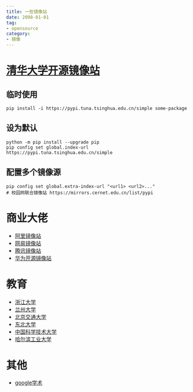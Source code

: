 ```yaml
---
title: 一些镜像站
date: 2098-01-01
tag:
- opensource
category:
- 镜像
---
```

#

# [清华大学开源镜像站](https://mirrors.tuna.tsinghua.edu.cn/help/pypi/)

## 临时使用
```
pip install -i https://pypi.tuna.tsinghua.edu.cn/simple some-package
```
## 设为默认
```
python -m pip install --upgrade pip
pip config set global.index-url https://pypi.tuna.tsinghua.edu.cn/simple
```
## 配置多个镜像源
```
pip config set global.extra-index-url "<url1> <url2>..."
# 校园网联合镜像站 https://mirrors.cernet.edu.cn/list/pypi
```
# 商业大佬
- [阿里镜像站](https://developer.aliyun.com/mirror/)
- [网易镜像站](https://mirrors.163.com/)
- [腾讯镜像站](https://mirrors.cloud.tencent.com/)
- [华为开源镜像站](https://mirrors.huaweicloud.com/home)

# 教育
- [浙江大学](https://mirrors.zju.edu.cn/)
- [兰州大学](https://mirror.lzu.edu.cn/)
- [北京交通大学](https://mirror.bjtu.edu.cn/cn/)
- [东北大学](http://mirror.neu.edu.cn/)
- [中国科学技术大学](http://mirrors.ustc.edu.cn/)
- [哈尔滨工业大学](https://mirrors.hit.edu.cn/#/home)
# 其他
- [google学术](https://ac.scmor.com/)